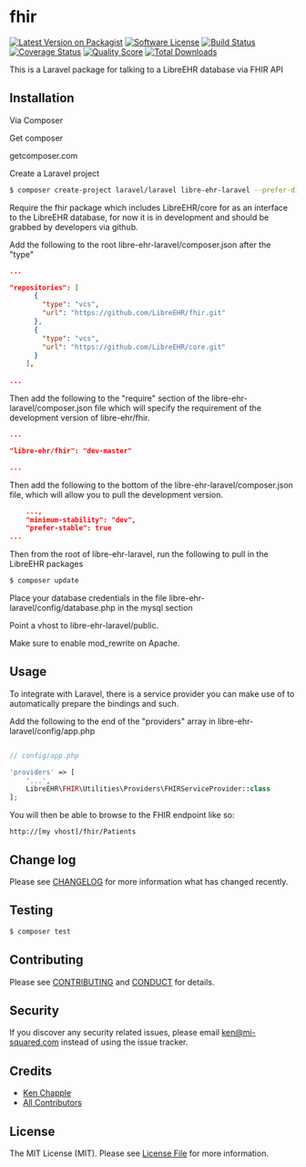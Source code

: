 # fhir

[![Latest Version on Packagist][ico-version]][link-packagist]
[![Software License][ico-license]](LICENSE.md)
[![Build Status][ico-travis]][link-travis]
[![Coverage Status][ico-scrutinizer]][link-scrutinizer]
[![Quality Score][ico-code-quality]][link-code-quality]
[![Total Downloads][ico-downloads]][link-downloads]

This is a Laravel package for talking to a LibreEHR database via FHIR API

## Installation

Via Composer

Get composer

getcomposer.com

Create a Laravel project
``` bash
$ composer create-project laravel/laravel libre-ehr-laravel --prefer-dist
```

Require the fhir package which includes LibreEHR/core for as an interface to the LibreEHR database, for now it is in development and should be grabbed by developers via github.

Add the following to the root libre-ehr-laravel/composer.json after the "type"
``` json
...

"repositories": [
      {
        "type": "vcs",
        "url": "https://github.com/LibreEHR/fhir.git"
      },
      {
        "type": "vcs",
        "url": "https://github.com/LibreEHR/core.git"
      }
    ],
    
...
```

Then add the following to the "require" section of the libre-ehr-laravel/composer.json file which will specify the requirement of the development version of libre-ehr/fhir.
``` json
...

"libre-ehr/fhir": "dev-master"

...
```

Then add the following to the bottom of the libre-ehr-laravel/composer.json file, which will allow you to pull the development version.
``` json
    ...,
    "minimum-stability": "dev",
    "prefer-stable": true
...
```

Then from the root of libre-ehr-laravel, run the following to pull in the LibreEHR packages

``` bash
$ composer update
```

Place your database credentials in the file libre-ehr-laravel/config/database.php in the mysql section

Point a vhost to libre-ehr-laravel/public. 

Make sure to enable mod_rewrite on Apache.

## Usage

To integrate with Laravel, there is a service provider you can make use of to automatically prepare the bindings and such.

Add the following to the end of the "providers" array in libre-ehr-laravel/config/app.php

```php

// config/app.php

'providers' => [
    '...',
    LibreEHR\FHIR\Utilities\Providers\FHIRServiceProvider::class
];
```

You will then be able to browse to the FHIR endpoint like so:

```pre
http://[my vhost]/fhir/Patients
````

## Change log

Please see [CHANGELOG](CHANGELOG.md) for more information what has changed recently.

## Testing

``` bash
$ composer test
```

## Contributing

Please see [CONTRIBUTING](CONTRIBUTING.md) and [CONDUCT](CONDUCT.md) for details.

## Security

If you discover any security related issues, please email ken@mi-squared.com instead of using the issue tracker.

## Credits

- [Ken Chapple][link-author]
- [All Contributors][link-contributors]

## License

The MIT License (MIT). Please see [License File](LICENSE.md) for more information.

[ico-version]: https://img.shields.io/packagist/v/LibreEHR/fhir.svg?style=flat-square
[ico-license]: https://img.shields.io/badge/license-MIT-brightgreen.svg?style=flat-square
[ico-travis]: https://img.shields.io/travis/LibreEHR/fhir/master.svg?style=flat-square
[ico-scrutinizer]: https://img.shields.io/scrutinizer/coverage/g/LibreEHR/fhir.svg?style=flat-square
[ico-code-quality]: https://img.shields.io/scrutinizer/g/LibreEHR/fhir.svg?style=flat-square
[ico-downloads]: https://img.shields.io/packagist/dt/LibreEHR/fhir.svg?style=flat-square

[link-packagist]: https://packagist.org/packages/LibreEHR/fhir
[link-travis]: https://travis-ci.org/LibreEHR/fhir
[link-scrutinizer]: https://scrutinizer-ci.com/g/LibreEHR/fhir/code-structure
[link-code-quality]: https://scrutinizer-ci.com/g/LibreEHR/fhir
[link-downloads]: https://packagist.org/packages/LibreEHR/fhir
[link-author]: https://github.com/kchapple
[link-contributors]: ../../contributors

